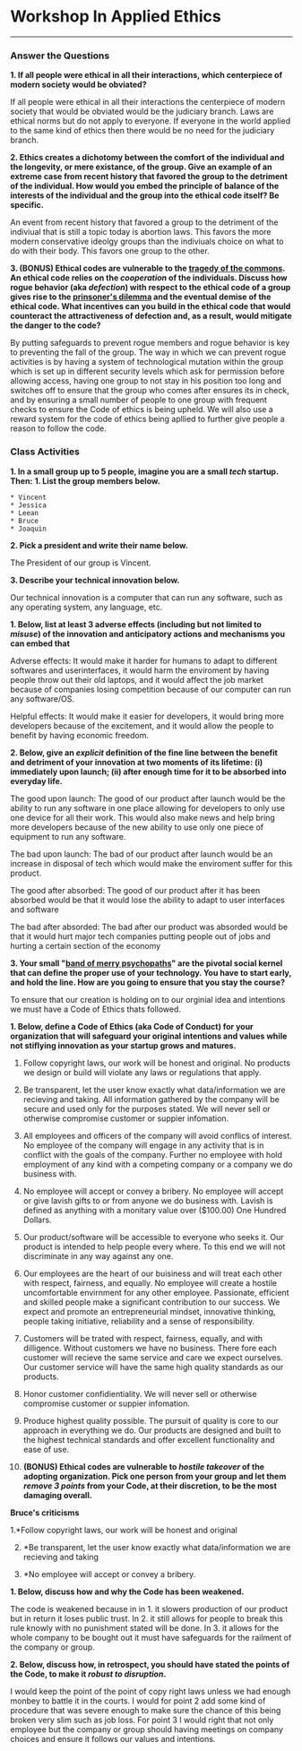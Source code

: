 # Workshop In Applied Ethics

---

### Answer the Questions

**1. If all people were ethical in all their interactions, which centerpiece of modern society would be obviated?**

If all people were ethical in all their interactions the centerpiece of modern society that would be obviated would be the judiciary branch. Laws are ethical norms but do not apply to everyone. If everyone in the world applied to the same kind of ethics then there would be no need for the judiciary branch.

**2. Ethics creates a dichotomy between the comfort of the individual and the longevity, or mere existance, of the group. Give an example of an extreme case from recent history that favored the group to the detriment of the individual. How would you embed the principle of balance of the interests of the individual and the group into the ethical code itself? Be specific.**
	
An event from recent history that favored a group to the detriment of the indiviual that is still a topic today is abortion laws. This favors the more modern conservative ideolgy groups than the indiviuals choice on what to do with their body. This favors one group to the other.

**3. (BONUS) Ethical codes are vulnerable to the [tragedy of the commons](https://en.wikipedia.org/wiki/Tragedy_of_the_commons). An ethical code relies on the _cooperation_ of the individuals. Discuss how rogue behavior (aka _defection_) with respect to the ethical code of a group gives rise to the [prinsoner's dilemma](https://en.wikipedia.org/wiki/Prisoner's_dilemma) and the eventual demise of the ethical code. What incentives can you build in the ethical code that would counteract the attractiveness of defection and, as a result, would mitigate the danger to the code?**

By putting safeguards to prevent rogue members and rogue behavior is key to preventing the fall of the group. The way in which we can prevent rogue activities is by having a system of technological mutation within the group which is set up in different security levels which ask for permission before allowing access, having one group to not stay in his position too long and switches off to ensure that the group who comes after ensures its in check, and by ensuring a small number of people to one group with frequent checks to ensure the Code of ethics is being upheld. We will also use a reward system for the code of ethics being apllied to further give people a reason to follow the code. 

### Class Activities
**1. In a small group up to 5 people, imagine you are a small _tech_ startup. Then:**
   **1. List the group members below.**
   
 	* Vincent
	* Jessica
	* Leean
	* Bruce
	* Joaquin
	
 **2. Pick a president and write their name below.**
   
   The President of our group is Vincent.
    
   **3. Describe your technical innovation below.**
   
   Our technical innovation is a computer that can run any software, such as any operating system, any language, etc.
   
   **1. Below, list at least 3 adverse effects (including but not limited to _misuse_) of the innovation and anticipatory actions and mechanisms you can embed that**
   
   Adverse effects: It would make it harder for humans to adapt to different softwares and userinterfaces, it would harm the enviroment by having people throw out their old laptops, and it would affect the job market because of companies losing competition because of our computer can run any software/OS.
   
   Helpful effects: It would make it easier for developers, it would bring more developers because of the excitement, and it would allow the people to benefit by having economic freedom.
   
   **2. Below, give an _explicit_ definition of the fine line between the benefit and detriment of your innovation at two moments of its lifetime: (i) immediately upon launch; (ii) after enough time for it to be absorbed into everyday life.**
   
   The good upon launch: The good of our product after launch would be the ability to run any software in one place allowing for developers to only use one device for all their work. This would also make news and help bring more developers because of the new ability to use only one piece of equipment to run any software.
   
   The bad upon launch: The bad of our product after launch would be an increase in disposal of tech which would make the enviroment suffer for this product.
   
   The good after absorbed: The good of our product after it has been absorbed would be that it would lose the ability to adapt to user interfaces and software
   
   The bad after absorded: The bad after our product was absorded would be that it would hurt major tech companies putting people out of jobs and hurting a certain section of the economy
   
**3. Your small "[band of merry psychopaths](#the-band)" are the pivotal social kernel that can define the proper use of your technology. You have to start early, and hold the line. How are you going to ensure that you stay the course?**
	
To ensure that our creation is holding on to our orginial idea and intentions we must have a Code of Ethics thats followed.

   **1. Below, define a Code of Ethics (aka Code of Conduct) for your organization that will safeguard your original intentions and values while not stiflying innovation as your startup grows and matures.**
   
   1. Follow copyright laws, our work will be honest and original. 
     No products we design or build will violate any laws or regulations that apply.
     
  2. Be transparent, let the user know exactly what data/information we are recieving and taking.
     All information gathered by the company will be secure and used only for the purposes stated. We will never sell or otherwise
     compromise customer or suppier infomation.
     
  3. All employees and officers of the company will avoid conflics of interest.
     No employee of the company will engage in any activity that is in conflict with the goals of the company. Further no employee with 
     hold employment of any kind with a competing company or a company we do business with. 
     
  4. No employee will accept or convey a bribery. 
     No employee will accept or give lavish gifts to or from anyone we do business with. Lavish is defined as anything with a monitary
     value over ($100.00) One Hundred Dollars. 
     
  5. Our product/software will be accessible to everyone who seeks it.
     Our product is intended to help people every where. To this end we will not discriminate in any way against any one. 
     
  6. Our employees are the heart of our buisiness and will treat each other with respect, fairness, and equally.
     No employee will create a hostile uncomfortable envirnment for any other employee. 
     Passionate, efficient and skilled people make a significant contribution to our success. We expect and
     promote an entrepreneurial mindset, innovative thinking, people taking initiative, reliability and a sense of
     responsibility.
     
  7. Customers will be trated with respect, fairness, equally, and with dilligence.
     Without customers we have no business. There fore each customer will recieve the same service and care we expect ourselves. Our 
     customer service will have the same high quality standards as our products.
     
  8. Honor customer confidientiality.
     We will never sell or otherwise compromise customer or suppier infomation.
     
  9. Produce highest quality possible.
     The pursuit of quality is core to our approach in everything we do. 
     Our products are designed and built to the highest technical standards and offer excellent functionality and ease of
     use.

4. **(BONUS) Ethical codes are vulnerable to _hostile takeover_ of the adopting organization. Pick one person from your group and let them _remove 3 points_ from your Code, at their discretion, to be the most damaging overall.**

**Bruce's criticisms** 

1.*Follow copyright laws, our work will be honest and original
	
2. *Be transparent, let the user know exactly what data/information we are recieving and taking
	
3. *No employee will accept or convey a bribery.
	
  **1. Below, discuss how and why the Code has been weakened.**
  
  The code is weakened because in in 1. it slowers production of our product but in return it loses public trust. In 2. it still allows for people to break this rule knowly with no punishment stated will be done. In 3. it allows for the whole company to be bought out it must have safeguards for the railment of the company or group. 
  
   **2. Below, discuss how, in retrospect, you should have stated the points of the Code, to make it _robust to disruption_.**
   
   I would keep the point of the point of copy right laws unless we had enough monbey to battle it in the courts. I would for point 2 add some kind of procedure that was severe enough to make sure the chance of this being broken very slim such as job loss. For point 3 I would right that not only employee but the company or group should having meetings on company choices and ensure it follows our values and intentions. 
